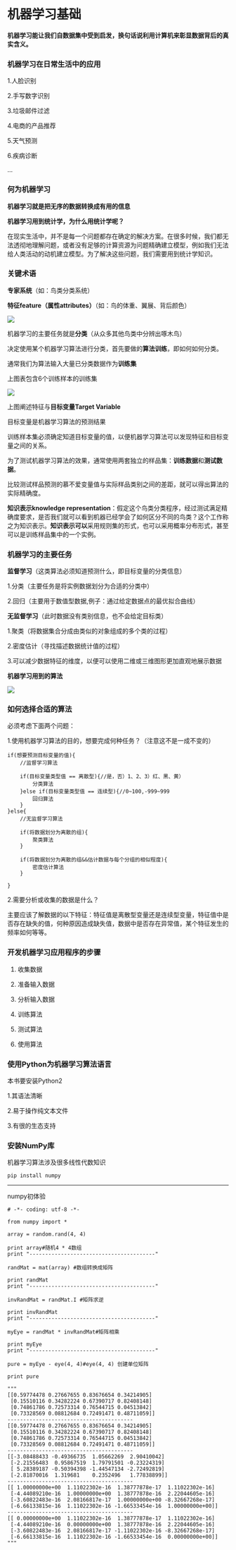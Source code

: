 # 机器学习基础 #


**机器学习能让我们自数据集中受到启发，换句话说利用计算机来彰显数据背后的真实含义。**

### 机器学习在日常生活中的应用 ###

1.人脸识别

2.手写数字识别

3.垃圾邮件过滤

4.电商的产品推荐 

5.天气预测

6.疾病诊断

...

### 何为机器学习 ###

**机器学习就是把无序的数据转换成有用的信息**

**机器学习用到统计学，为什么用统计学呢？**

在现实生活中，并不是每一个问题都存在确定的解决方案。在很多时候，我们都无法透彻地理解问题，或者没有足够的计算资源为问题精确建立模型，例如我们无法给人类活动的动机建立模型。为了解决这些问题，我们需要用到统计学知识。


### 关键术语 ###

**专家系统**（如：鸟类分类系统）

**特征feature（属性attributes）**（如：鸟的体重、翼展、背后颜色）

![](image/featuresOfBird.png)


机器学习的主要任务就是**分类**（从众多其他鸟类中分辨出啄木鸟）


决定使用某个机器学习算法进行分类，首先要做的**算法训练**，即如何如何分类。


通常我们为算法输入大量已分类数据作为**训练集**


上图表包含6个训练样本的训练集


![](image/featuresAndTargetVariableIdentified.png)

上图阐述特征与**目标变量Target Variable**

目标变量是机器学习算法的预测结果

训练样本集必须确定知道目标变量的值，以便机器学习算法可以发现特征和目标变量之间的关系。

为了测试机器学习算法的效果，通常使用两套独立的样品集：**训练数据**和**测试数据**。

比较测试样品预测的慕不爱变量值与实际样品类别之间的差距，就可以得出算法的实际精确度。

**知识表示knowledge representation**：假定这个鸟类分类程序，经过测试满足精确度要求，是否我们就可以看到机器已经学会了如何区分不同的鸟类？这个工作称之为知识表示。**知识表示可以**采用规则集的形式，也可以采用概率分布形式，甚至可以是训练样品集中的一个实例。


### 机器学习的主要任务 ###

**监督学习**（这类算法必须知道预测什么，即目标变量的分类信息）

1.分类（主要任务是将实例数据划分为合适的分类中）

2.回归（主要用于数值型数据,例子：通过给定数据点的最优拟合曲线）

**无监督学习**（此时数据没有类别信息，也不会给定目标类）

1.聚类（将数据集合分成由类似的对象组成的多个类的过程）

2.密度估计（寻找描述数据统计值的过程）

3.可以减少数据特征的维度，以便可以使用二维或三维图形更加直观地展示数据

**机器学习用到的算法**

![](image/algorithms.png)


### 如何选择合适的算法 ###

必须考虑下面两个问题：

1.使用机器学习算法的目的，想要完成何种任务？（注意这不是一成不变的）
    
	if(想要预测目标变量的值){
		//监督学习算法

		if(目标变量类型值 == 离散型){//是，否）1、2、3）红、黑、黄）
			分类算法
		}else if(目标变量类型值 == 连续型){//0~100,-999~999
			回归算法
		}
	}else{
		//无监督学习算法

		if(将数据划分为离散的组){
			聚类算法
		}

		if(将数据划分为离散的组&&估计数据与每个分组的相似程度){
			密度估计算法
		}
		
	}

2.需要分析或收集的数据是什么？

主要应该了解数据的以下特征：特征值是离散型变量还是连续型变量，特征值中是否存在缺失的值，何种原因造成缺失值，数据中是否存在异常值，某个特征发生的频率如何等等。


### 开发机器学习应用程序的步骤 ###

1. 收集数据

2. 准备输入数据

3. 分析输入数据

4. 训练算法

5. 测试算法

6. 使用算法

### 使用Python为机器学习算法语言 ###

本书要安装Python2

1.其语法清晰

2.易于操作纯文本文件

3.有很的生态支持

### 安装NumPy库 ###

机器学习算法涉及很多线性代数知识

	pip install numpy

---

numpy初体验

	# -*- coding: utf-8 -*- 
	
	from numpy import *
	
	array = random.rand(4, 4)
	
	print array#随机4 * 4数组
	print "----------------------------------------"
	
	randMat = mat(array) #数组转换成矩阵
	
	print randMat
	print "----------------------------------------"
	
	invRandMat = randMat.I #矩阵求逆
	
	print invRandMat 
	print "----------------------------------------"
	
	myEye = randMat * invRandMat#矩阵相乘
	
	print myEye
	print "----------------------------------------"
	
	pure = myEye - eye(4, 4)#eye(4, 4) 创建单位矩阵
	
	print pure
	
	"""
	[[0.59774478 0.27667655 0.83676654 0.34214905]
	 [0.15510116 0.34282224 0.67390717 0.82408148]
	 [0.74861786 0.72573314 0.76544715 0.04513842]
	 [0.73328569 0.08812684 0.72491471 0.48711059]]
	----------------------------------------
	[[0.59774478 0.27667655 0.83676654 0.34214905]
	 [0.15510116 0.34282224 0.67390717 0.82408148]
	 [0.74861786 0.72573314 0.76544715 0.04513842]
	 [0.73328569 0.08812684 0.72491471 0.48711059]]
	----------------------------------------
	[[-3.08488433 -0.49366735  1.05662269  2.90410042]
	 [-2.21556483  0.95867519  1.79791501 -0.23224319]
	 [ 5.28389187 -0.50394398 -1.44547134 -2.72492819]
	 [-2.81870016  1.319681    0.2352496   1.77838899]]
	----------------------------------------
	[[ 1.00000000e+00  1.11022302e-16  1.38777878e-17  1.11022302e-16]
	 [-4.44089210e-16  1.00000000e+00  1.38777878e-16  2.22044605e-16]
	 [-3.60822483e-16  2.08166817e-17  1.00000000e+00 -8.32667268e-17]
	 [-6.66133815e-16  1.11022302e-16 -1.66533454e-16  1.00000000e+00]]
	----------------------------------------
	[[ 0.00000000e+00  1.11022302e-16  1.38777878e-17  1.11022302e-16]
	 [-4.44089210e-16  0.00000000e+00  1.38777878e-16  2.22044605e-16]
	 [-3.60822483e-16  2.08166817e-17 -1.11022302e-16 -8.32667268e-17]
	 [-6.66133815e-16  1.11022302e-16 -1.66533454e-16  0.00000000e+00]]
	"""
	
